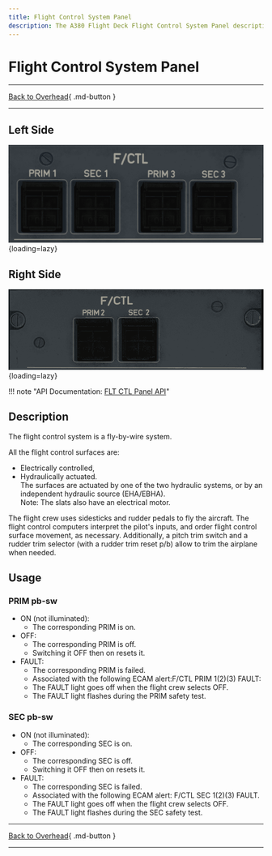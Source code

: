 ```yaml
---
title: Flight Control System Panel
description: The A380 Flight Deck Flight Control System Panel description.
---
```


# Flight Control System Panel

---

[Back to Overhead](../overviews/ovhd.md){ .md-button }

---

## Left Side
![Flight Control System Panel](../../../assets/a380x-briefing/flight-deck/ovhd/f-ctl-1-panel.png "Flight Control System Panel"){loading=lazy}

## Right Side
![Flight Control System Panel](../../../assets/a380x-briefing/flight-deck/ovhd/f-ctl-2-panel.png "Flight Control System Panel"){loading=lazy}

!!! note "API Documentation: [FLT CTL Panel API](../../../../../aircraft/a380x/a380x-api/a380x-flight-deck-api.md#flight-control-panel)"

## Description

The flight control system is a fly-by-wire system.

All the flight control surfaces are:

- Electrically controlled,
- Hydraulically actuated.<br/>
  The surfaces are actuated by one of the two hydraulic systems, or by an independent hydraulic
  source (EHA/EBHA).<br/>
  Note: The slats also have an electrical motor.

The flight crew uses sidesticks and rudder pedals to fly the aircraft. The flight control computers
interpret the pilot's inputs, and order flight control surface movement, as necessary.
Additionally, a pitch trim switch and a rudder trim selector (with a rudder trim reset p/b) allow to trim the
airplane when needed.

## Usage

### PRIM pb-sw

- ON (not illuminated):
    - The corresponding PRIM is on.
- OFF:
    - The corresponding PRIM is off.
    - Switching it OFF then on resets it.
- FAULT:
    - The corresponding PRIM is failed.
    - Associated with the following ECAM alert:F/CTL PRIM 1(2)(3) FAULT:
    - The FAULT light goes off when the flight crew selects OFF.
    - The FAULT light flashes during the PRIM safety test.

### SEC pb-sw

- ON (not illuminated):
    - The corresponding SEC is on.
- OFF:
    - The corresponding SEC is off.
    - Switching it OFF then on resets it.
- FAULT:
    - The corresponding SEC is failed. 
    - Associated with the following ECAM alert: F/CTL SEC 1(2)(3) FAULT.
    - The FAULT light goes off when the flight crew selects OFF.
    - The FAULT light flashes during the SEC safety test.



---

[Back to Overhead](../overviews/ovhd.md){ .md-button }

---
